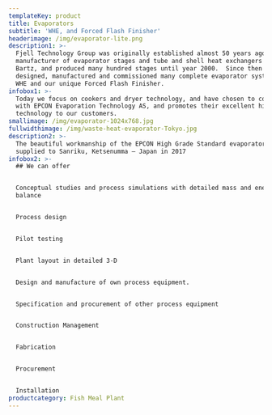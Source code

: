 ```yaml
---
templateKey: product
title: Evaporators
subtitle: 'WHE, and Forced Flash Finisher'
headerimage: /img/evaporator-lite.png
description1: >-
  Fjell Technology Group was originally established almost 50 years ago as local
  manufacturer of evaporator stages and tube and shell heat exchangers for Stord
  Bartz, and produced many hundred stages until year 2000.  Since then we have
  designed, manufactured and commissioned many complete evaporator systems, both
  WHE and our unique Forced Flash Finisher.
infobox1: >-
  Today we focus on cookers and dryer technology, and have chosen to cooperate
  with EPCON Evaporation Technology AS, and promotes their excellent high grade
  technology to our customers.
smallimage: /img/evaporator-1024x768.jpg
fullwidthimage: /img/waste-heat-evaporator-Tokyo.jpg
description2: >-
  The beautiful workmanship of the EPCON High Grade Standard evaporator we have
  supplied to Sanriku, Ketsenumma – Japan in 2017
infobox2: >-
  ## We can offer


  Conceptual studies and process simulations with detailed mass and energy
  balance


  Process design


  Pilot testing


  Plant layout in detailed 3-D


  Design and manufacture of own process equipment.


  Specification and procurement of other process equipment


  Construction Management


  Fabrication


  Procurement


  Installation
productcategory: Fish Meal Plant
---
```


